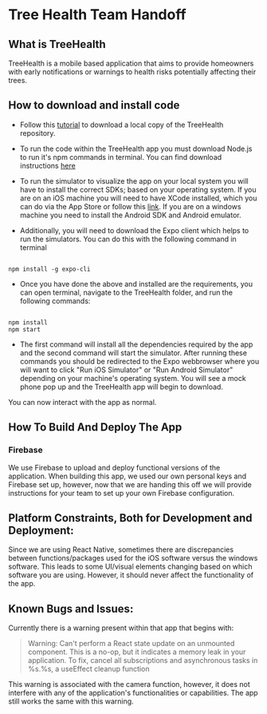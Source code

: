 # Tree Health Team Handoff

## What is TreeHealth

TreeHealth is a mobile based application that aims to provide homeowners with early notifications or warnings to health risks potentially affecting their trees.

## How to download and install code

- Follow this [tutorial](https://help.github.com/en/github/creating-cloning-and-archiving-repositories/cloning-a-repository) to download a local copy of the TreeHealth repository.

- To run the code within the TreeHealth app you must download Node.js to run it's npm commands in terminal. You can find download instructions [here](https://www.npmjs.com/get-npm)

- To run the simulator to visualize the app on your local system you will have to install the correct SDKs; based on your operating system. If you are on an iOS machine you will need to have XCode installed, which you can do via the App Store or follow this [link](https://apps.apple.com/us/app/xcode/id497799835?mt=12). If you are on a windows machine you need to install the Android SDK and Android emulator.

- Additionally, you will need to download the Expo client which helps to run the simulators. You can do this with the following command in terminal

```

npm install -g expo-cli

```

- Once you have done the above and installed are the requirements, you can open terminal, navigate to the TreeHealth folder, and run the following commands:

```

npm install
npm start

```

- The first command will install all the dependencies required by the app and the second command will start the simulator. After running these commands you should be redirected to the Expo webbrowser where you will want to click "Run iOS Simulator" or "Run Android Simulator" depending on your machine's operating system. You will see a mock phone pop up and the TreeHealth app will begin to download.

You can now interact with the app as normal.

## How To Build And Deploy The App

### Firebase

We use Firebase to upload and deploy functional versions of the application. When building this app, we used our own personal keys and Firebase set up, however, now that we are handing this off we will provide instructions for your team to set up your own Firebase configuration.

## Platform Constraints, Both for Development and Deployment:

Since we are using React Native, sometimes there are discrepancies between functions/packages used for the iOS software versus the windows software. This leads to some UI/visual elements changing based on which software you are using. However, it should never affect the functionality of the app.

## Known Bugs and Issues:

Currently there is a warning present within that app that begins with:

> Warning: Can't perform a React state update on an unmounted component. This is a no-op, but it indicates a memory leak in your application. To fix, cancel all subscriptions and asynchronous tasks in %s.%s, a useEffect cleanup function

This warning is associated with the camera function, however, it does not interfere with any of the application's functionalities or capabilities. The app still works the same with this warning.

